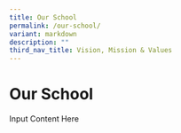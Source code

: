 ```yaml
---
title: Our School
permalink: /our-school/
variant: markdown
description: ""
third_nav_title: Vision, Mission & Values
---
```

# **Our School**

Input Content Here
